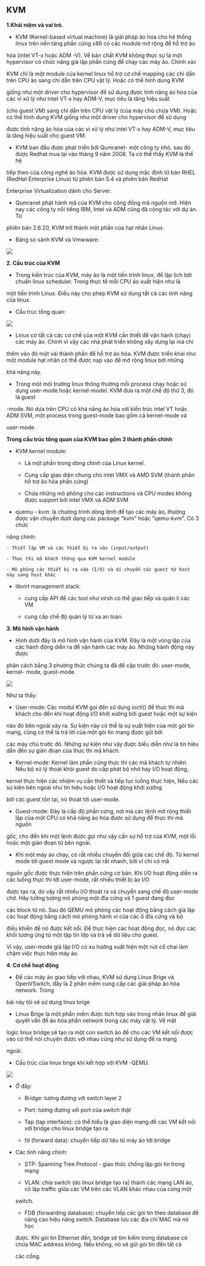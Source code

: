 ## **KVM**

**1.Khái niệm và vai trò.**

- KVM (Kernel-based virtual machine) là giải pháp ảo hóa cho hệ thống linux trên nền tảng phần cứng x86 có các module mở rộng để hỗ trợ ảo 

hóa (intel VT-x hoặc ADM -V). Về bản chất KVM không thực sự là một hypervisor có chức năng giả lập phần cứng để chạy các máy ảo. Chính xác 

KVM chỉ là một module của kernel linux hỗ trợ cơ chế mapping các chỉ dẫn trên CPU ảo sang chỉ dẫn trên CPU vật lý. Hoặc có thể hình dung KVM 

giống như một driver cho hypervisor để sử dụng được tính năng ảo hóa của các vi xử lý như intel VT-x hay ADM-V, mục tiêu là tăng hiệu suất 

(cho guest VM) sang chỉ dẫn trên CPU vật lý (của máy chủ chứa VM). Hoặc có thể hình dung KVM giống như một driver cho hypervisor để sử dụng  

được tính năng ảo hóa của các vi xử lý như intel VT-x hay ADM-V, mục tiêu là tăng hiệu suất cho guest VM.

- KVM ban đầu được phát triển bởi Qumranet- một công ty nhỏ, sau đó được Redhat mua lại vào tháng 9 năm 2008. Ta có thể thấy KVM là thế hệ 

tiếp theo của công nghệ ảo hóa. KVM được sử dụng mặc định từ bản RHEL (RedHat Enterprise Linux) từ phiên bản 5.4 và phiên bản RedHat 

Enterprise Virtualization dành cho Server.

- Qumranet phát hành mã của KVM cho cộng đồng mã nguồn mở. Hiện nay các công ty nổi tiếng IBM, Intel và ADM cũng đã cộng tác với dự án. Từ

 phiên bản 2.6.20, KVM trở thành một phần của hạt nhân Linux.

 - Bảng so sánh KVM và Vmwware:

 [![](https://github.com/iamjohnny95/repolis_internship/raw/master/img/KVM/6.png)](https://github.com/iamjohnny95/repolis_internship/blob/master/img/KVM/6.png)

 **2. Cấu trúc của KVM**

 - Trong kiến trúc của KVM, máy ảo là một tiến trình linux, để lập lịch bởi chuẩn linux scheduler. Trong thực tế mỗi CPU ảo xuất hiện như là 

 một tiến trình Linux. Điều này cho phép KVM sử dụng tất cả các tính năng của linux. 

 - Cấu trúc tổng quan:

 [![](https://github.com/iamjohnny95/repolis_internship/raw/master/img/KVM/7.png)](https://github.com/iamjohnny95/repolis_internship/blob/master/img/KVM/7.png)

- Linux có tất cả các cơ chế của một KVM cần thiết để vận hành (chạy) các máy ảo. Chính vì vậy các nhà phát triển không xây dựng lại mà chỉ 

thêm vào đó một vài thành phần để hỗ trợ ảo hóa. KVM được triển khai như một module hạt nhân có thể được nạp vào để mở rộng linux bởi những

khả năng này. 

- Trong một môi trường linux thông thường mỗi process chạy hoặc sử dụng user-mode hoặc kernel-model. KVM đưa ra một chế độ thứ 3, đó là guest

-mode. Nó dựa trên CPU có khả năng ảo hóa với kiến trúc intel VT hoặc ADM SVM, một process trong guest-mode bao gồm cả kernel-mode và 

user-mode.

**Trong cấu trúc tổng quan của KVM bao gồm 3 thành phần chính**

- KVM kernel module:
	
	- Là một phần trong dòng chính của Linux kernel.

	- Cung cấp giao diện chung cho intel VMX và AMD SVM (thành phần hỗ trợ ảo hóa phần cứng)

	- Chứa những mô phỏng cho các instructions và CPU modes không được support bởi intel VMX và ADM SVM

- quemu - kvm: là chương trình dòng lệnh để tạo các máy ảo, thường được vận chuyển dưới dạng các package "kvm" hoặc "qemu-kvm". Có 3 chức 

năng chính:

	- Thiết lập VM và các thiết bị ra vào (input/output)

	- Thực thi mã khách thông qua KVM kernel module

	- Mô phỏng các thiết bị ra vào (I/O) và di chuyển các guest từ host này sang host khác

- libvirt management stack:

	- cung cấp API để các tool như virsh có thể giao tiếp và quản lí các VM

	- cung cấp chế độ quản lý từ xa an toàn. 

**3. Mô hình vận hành**

- Hình dưới đây là mô hình vận hành của KVM. Đây là một vòng lặp của các hành động diễn ra để vận hành các máy ảo. Những hành động này được 

phân cách bằng 3 phương thức chúng ta đã đề cập trước đó: user-mode, kernel- mode, guest-mode.

 [![](https://github.com/iamjohnny95/repolis_internship/raw/master/img/KVM/8.png)](https://github.com/iamjohnny95/repolis_internship/blob/master/img/KVM/8.png)

 Như ta thấy:

 - User-mode: Các modul KVM gọi đến sử dụng ioctl() để thực thi mã khách cho đến khi hoạt động I/O khởi xướng bởi guest hoặc một sự kiện

 nào đó bên ngoài xảy ra. Sự kiện này có thể là sự xuất hiện của một gói tin mạng, cũng có thể là trả lời của một gói tin mạng được gửi bởi 

 các máy chủ trước đó. Những sự kiện như vậy được biểu diễn như là tín hiệu dẫn đến sự gián đoạn của thực thi mã khách.

 - Kernel-mode: Kernel làm phần cứng thực thi các mã khách tự nhiên. Nếu bộ xử lý thoát khỏi guest do cấp phát bộ nhớ hay I/O hoạt động, 

 kernel thực hiện các nhiệm vụ cần thiết và tiếp tục luồng thực hiện, Nếu các sự kiện bên ngoài như tín hiệu hoặc I/O hoạt động khởi xướng 

 bởi các guest tồn tại, nó thoát tới user-mode.

 - Guest-mode: Đây là cấp độ phần cứng, nơi mà các lệnh mở rộng thiết lập của một CPU có khả năng ảo hóa được sử dụng để thực thi mã nguồn

 gốc, cho đến khi một lệnh được gọi như vậy cần sự hỗ trợ của KVM, một lỗi hoặc một gián đoạn từ bên ngoài.

 - Khi một máy ảo chạy, có rất nhiều chuyển đổi giữa các chế độ. Từ kernel mode tới guest mode và ngược lại rất nhanh, bởi vì chỉ có mã 

 nguồn gốc được thực hiện trên phần cứng cơ bản. Khi I/O hoạt động diễn ra các luồng thực thi tới user-mode, rất nhiều thiết bị ảo I/O

 được tạo ra, do vậy rất nhiều I/O thoát ra và chuyển sang chế độ user-mode chờ. Hãy tưởng tượng mô phỏng một đĩa cứng và 1 guest đang đọc 

 các block từ nó. Sau đó QEMU mô phỏng các hoạt động bằng cách giả lập các hoạt động bằng cách mô phỏng hành vi của các ổ đĩa cứng và bộ 

 điều khiển để nó được kết nối. Để thực hiện các hoạt động đọc, nó đọc các khối tương ứng từ một tập tin lớp và trả về dữ liệu cho guest.

 Vì vậy, user-mode giả lập I/O có xu hướng xuất hiện một nút cổ chai làm chậm việc thực hiện máy ảo.

 **4. Cơ chế hoạt động**

 - Để các máy ảo giao tiếp với nhau, KVM sử dụng Linux Brige và OpenVSwitch, đây là 2 phần mềm cung cấp các giải pháp ảo hóa network. Trong 

 bài này tôi sẽ sử dụng linux brige

 - Linux Brige là một phần mềm được tích hợp vào trong nhân linux để giải quyết vấn đề ảo hóa phần network trong các máy vật lý. Về mặt 

 logic linux bridge sẽ tạo ra một con switch ảo để cho các VM kết nối được vào có thể nói chuyện được với nhau cũng như sử dụng để ra mạng

 ngoài. 

 - Cấu trúc của linux brige khi kết hợp với KVM -QEMU.

 [![](https://github.com/iamjohnny95/repolis_internship/raw/master/img/KVM/9.png)](https://github.com/iamjohnny95/repolis_internship/blob/master/img/KVM/9.png)

 - Ở đây:

 	- Bridge: tương đương với switch layer 2

	- Port: tương đương với port của switch thật

	- Tap (tap interface): có thể hiểu là giao diện mạng để các VM kết nối với bridge cho linux bridge tạo ra

	- fd (forward data): chuyển tiếp dữ liệu từ máy ảo tới bridge

- Các tính năng chính:

	- STP: Spanning Tree Protocol - giao thức chống lặp gói tin trong mạng

	- VLAN: chia switch (do linux bridge tạo ra) thành các mạng LAN ảo, cô lập traffic giữa các VM trên các VLAN khác nhau của cùng một 

	switch.

	- FDB (forwarding database): chuyển tiếp các gói tin theo database để nâng cao hiệu năng switch. Database lưu các địa chỉ MAC mà nó học 

	được. Khi gói tin Ethernet đến, bridge sẽ tìm kiếm trong database có chứa MAC address không. Nếu không, nó sẽ gửi gói tin đến tất cả 

	các cổng.








